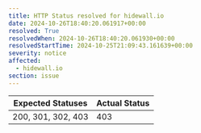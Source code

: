 ```yaml
---
title: HTTP Status resolved for hidewall.io
date: 2024-10-26T18:40:20.061917+00:00
resolved: True
resolvedWhen: 2024-10-26T18:40:20.061930+00:00
resolvedStartTime: 2024-10-25T21:09:43.161639+00:00
severity: notice
affected:
  - hidewall.io
section: issue
---
```


| Expected Statuses | Actual Status  |
|-------------------|----------------|
| 200, 301, 302, 403 | 403 |
